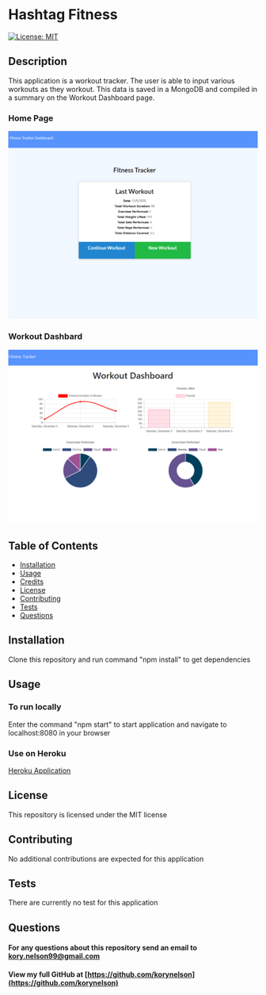 # Hashtag Fitness
[![License: MIT](https://img.shields.io/badge/License-MIT-yellow.svg)](https://opensource.org/licenses/MIT)

## Description
This application is a workout tracker.  The user is able to input various workouts as they workout.  This data is saved in a MongoDB and compiled in a summary on the Workout Dashboard page.   

### Home Page
![noteapp](./assets/images/hashtagFitnessHomepage.PNG)

### Workout Dashbard
![noteapp](./assets/images/hashtagFitnessDashboard.PNG)

## Table of Contents
* [Installation](#installation)
* [Usage](#usage)
* [Credits](#credits)
* [License](#license)
* [Contributing](#Contributing)
* [Tests](#Tests)
* [Questions](#Questions)

## Installation
Clone this repository and run command "npm install" to get dependencies

## Usage
### To run locally
Enter the command "npm start" to start application and navigate to localhost:8080 in your browser
### Use on Heroku
[Heroku Application](https://hashtag-fitness.herokuapp.com)

## License
This repository is licensed under the MIT license

## Contributing
No additional contributions are expected for this application

## Tests
There are currently no test for this application

## Questions
#### For any questions about this repository send an email to kory.nelson99@gmail.com
#### View my full GitHub at [https://github.com/korynelson](https://github.com/korynelson)